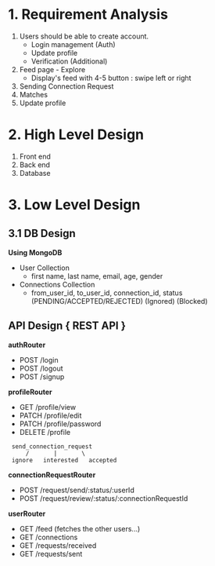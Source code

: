 # 1. Requirement Analysis

1. Users should be able to create account. 
   - Login management (Auth) 
   - Update profile
   - Verification (Additional)
2. Feed page - Explore
   - Display's feed with 4-5 button : swipe left or right 
3. Sending Connection Request
4. Matches
5. Update profile

# 2. High Level Design

1. Front end
2. Back end
3. Database


# 3. Low Level Design

## 3.1 DB Design 

**Using MongoDB**
- User Collection
  - first name, last name, email, age, gender
- Connections Collection
  - from_user_id, to_user_id, connection_id, status (PENDING/ACCEPTED/REJECTED) (Ignored) (Blocked)

## API Design { REST API }

**authRouter**
- POST /login
- POST /logout
- POST /signup

**profileRouter**
- GET /profile/view
- PATCH /profile/edit
- PATCH /profile/password
- DELETE /profile

```
 send_connection_request 
     /       |       \
 ignore   interested   accepted
```

**connectionRequestRouter**
- POST /request/send/:status/:userId
- POST /request/review/:status/:connectionRequestId

**userRouter**
- GET /feed (fetches the other users...)
- GET /connections
- GET /requests/received
- GET /requests/sent
